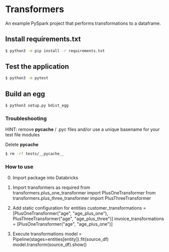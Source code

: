 # Transformers

An example PySpark project that performs transformations to a dataframe.

## Install requirements.txt

```sh
$ python3 -m pip install -r requirements.txt
```

## Test the application

```sh
$ python3 -m pytest
```

## Build an egg

```sh
$ python3 setup.py bdist_egg
```

### Troubleshooting

HINT: remove **pycache** / .pyc files and/or use a unique basename for your test file modules

Delete **pycache**

```sh
$ rm -rf tests/__pycache__
```

### How to use

0. Import package into Databricks

1. Import transformers as required
   from transformers.plus_one_transformer import PlusOneTransformer
   from transformers.plus_three_transformer import PlusThreeTransformer

1. Add static configuration for entities
   customer_transformations = [PlusOneTransformer("age", "age_plus_one"), PlusThreeTransformer("age", "age_plus_three")]
   invoice_transformations = [PlusOneTransformer("age", "age_plus_one")]

1. Execute transformations
   model = Pipeline(stages=entities[entity]).fit(source_df)
   model.transform(source_df).show()
